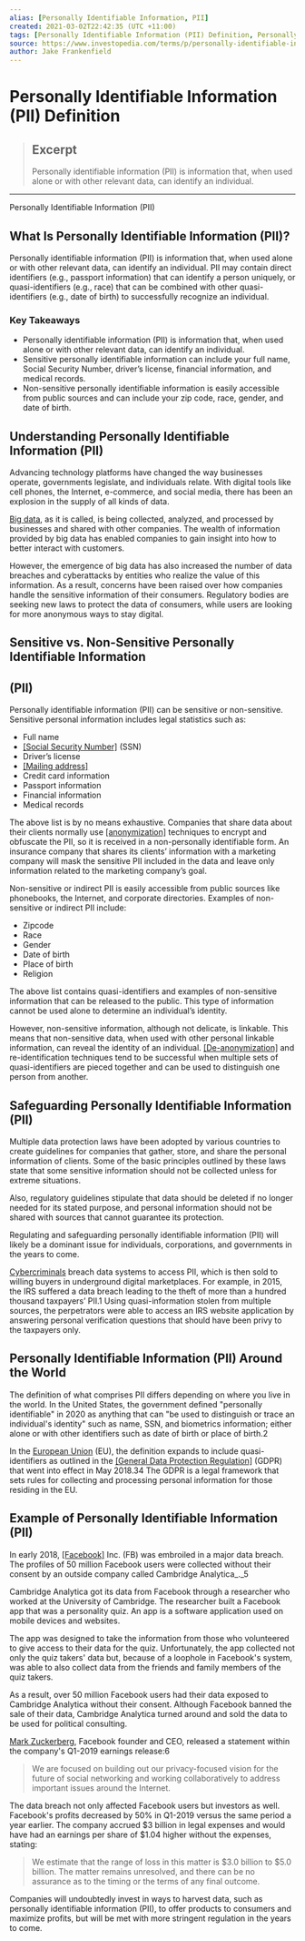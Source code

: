 ```yaml
---
alias: [Personally Identifiable Information, PII]
created: 2021-03-02T22:42:35 (UTC +11:00)
tags: [Personally Identifiable Information (PII) Definition, Personally Identifiable Information (PII)]
source: https://www.investopedia.com/terms/p/personally-identifiable-information-pii.asp
author: Jake Frankenfield
---
```


# Personally Identifiable Information (PII) Definition

> ## Excerpt
> Personally identifiable information (PII) is information that, when used alone or with other relevant data, can identify an individual.

---

Personally Identifiable Information (PII)
## What Is Personally Identifiable Information (PII)?

Personally identifiable information (PII) is information that, when used alone or with other relevant data, can identify an individual. PII may contain direct identifiers (e.g., passport information) that can identify a person uniquely, or quasi-identifiers (e.g., race) that can be combined with other quasi-identifiers (e.g., date of birth) to successfully recognize an individual.

### Key Takeaways

-   Personally identifiable information (PII) is information that, when used alone or with other relevant data, can identify an individual.
-   Sensitive personally identifiable information can include your full name, Social Security Number, driver’s license, financial information, and medical records.
-   Non-sensitive personally identifiable information is easily accessible from public sources and can include your zip code, race, gender, and date of birth.

## Understanding Personally Identifiable Information (PII)

Advancing technology platforms have changed the way businesses operate, governments legislate, and individuals relate. With digital tools like cell phones, the Internet, e-commerce, and social media, there has been an explosion in the supply of all kinds of data.

[Big data](https://www.investopedia.com/terms/b/big-data.asp), as it is called, is being collected, analyzed, and processed by businesses and shared with other companies. The wealth of information provided by big data has enabled companies to gain insight into how to better interact with customers.

However, the emergence of big data has also increased the number of data breaches and cyberattacks by entities who realize the value of this information. As a result, concerns have been raised over how companies handle the sensitive information of their consumers. Regulatory bodies are seeking new laws to protect the data of consumers, while users are looking for more anonymous ways to stay digital.

## Sensitive vs. Non-Sensitive Personally Identifiable Information

## (PII)

Personally identifiable information (PII) can be sensitive or non-sensitive. Sensitive personal information includes legal statistics such as:

-   Full name
-   [[Social Security Number]](https://www.investopedia.com/terms/s/ssn.asp) (SSN)
-   Driver’s license
-   [[Mailing address]](https://www.investopedia.com/terms/t/taxhome.asp)
-   Credit card information
-   Passport information
-   Financial information
-   Medical records

The above list is by no means exhaustive. Companies that share data about their clients normally use [[anonymization]](https://www.investopedia.com/terms/d/data-anonymization.asp) techniques to encrypt and obfuscate the PII, so it is received in a non-personally identifiable form. An insurance company that shares its clients’ information with a marketing company will mask the sensitive PII included in the data and leave only information related to the marketing company’s goal.

Non-sensitive or indirect PII is easily accessible from public sources like phonebooks, the Internet, and corporate directories. Examples of non-sensitive or indirect PII include:

-   Zipcode
-   Race
-   Gender
-   Date of birth
-   Place of birth
-   Religion

The above list contains quasi-identifiers and examples of non-sensitive information that can be released to the public. This type of information cannot be used alone to determine an individual’s identity.

However, non-sensitive information, although not delicate, is linkable. This means that non-sensitive data, when used with other personal linkable information, can reveal the identity of an individual. [[De-anonymization]](https://www.investopedia.com/terms/d/deanonymization.asp) and re-identification techniques tend to be successful when multiple sets of quasi-identifiers are pieced together and can be used to distinguish one person from another.

## Safeguarding Personally Identifiable Information (PII)

Multiple data protection laws have been adopted by various countries to create guidelines for companies that gather, store, and share the personal information of clients. Some of the basic principles outlined by these laws state that some sensitive information should not be collected unless for extreme situations.

Also, regulatory guidelines stipulate that data should be deleted if no longer needed for its stated purpose, and personal information should not be shared with sources that cannot guarantee its protection.

Regulating and safeguarding personally identifiable information (PII) will likely be a dominant issue for individuals, corporations, and governments in the years to come.

[Cybercriminals](https://www.investopedia.com/articles/personal-finance/040115/watch-out-these-top-internet-scams.asp) breach data systems to access PII, which is then sold to willing buyers in underground digital marketplaces. For example, in 2015, the IRS suffered a data breach leading to the theft of more than a hundred thousand taxpayers’ PII.1 Using quasi-information stolen from multiple sources, the perpetrators were able to access an IRS website application by answering personal verification questions that should have been privy to the taxpayers only.

## Personally Identifiable Information (PII) Around the World

The definition of what comprises PII differs depending on where you live in the world. In the United States, the government defined "personally identifiable" in 2020 as anything that can "be used to distinguish or trace an individual's identity" such as name, SSN, and biometrics information; either alone or with other identifiers such as date of birth or place of birth.2

In the [European Union](https://www.investopedia.com/terms/e/europeanunion.asp) (EU), the definition expands to include quasi-identifiers as outlined in the [[General Data Protection Regulation]](https://www.investopedia.com/terms/g/general-data-protection-regulation-gdpr.asp) (GDPR) that went into effect in May 2018.34 The GDPR is a legal framework that sets rules for collecting and processing personal information for those residing in the EU.

## Example of Personally Identifiable Information (PII)

In early 2018, [[Facebook]](https://www.investopedia.com/ask/answers/120114/how-does-facebook-fb-make-money.asp) Inc. (FB) was embroiled in a major data breach. The profiles of 50 million Facebook users were collected without their consent by an outside company called Cambridge Analytica_._5

Cambridge Analytica got its data from Facebook through a researcher who worked at the University of Cambridge. The researcher built a Facebook app that was a personality quiz. An app is a software application used on mobile devices and websites.

The app was designed to take the information from those who volunteered to give access to their data for the quiz. Unfortunately, the app collected not only the quiz takers' data but, because of a loophole in Facebook's system, was able to also collect data from the friends and family members of the quiz takers.

As a result, over 50 million Facebook users had their data exposed to Cambridge Analytica without their consent. Although Facebook banned the sale of their data, Cambridge Analytica turned around and sold the data to be used for political consulting.

[Mark Zuckerberg](https://www.investopedia.com/terms/m/mark-zuckerberg.asp), Facebook founder and CEO, released a statement within the company's Q1-2019 earnings release:6

> We are focused on building out our privacy-focused vision for the future of social networking and working collaboratively to address important issues around the Internet.

The data breach not only affected Facebook users but investors as well. Facebook's profits decreased by 50% in Q1-2019 versus the same period a year earlier. The company accrued $3 billion in legal expenses and would have had an earnings per share of $1.04 higher without the expenses, stating:

> We estimate that the range of loss in this matter is $3.0 billion to $5.0 billion. The matter remains unresolved, and there can be no assurance as to the timing or the terms of any final outcome.

Companies will undoubtedly invest in ways to harvest data, such as personally identifiable information (PII), to offer products to consumers and maximize profits, but will be met with more stringent regulation in the years to come.
